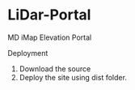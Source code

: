 LiDar-Portal
==

MD iMap Elevation Portal

Deployment
1. Download the source
2. Deploy the site using dist folder.